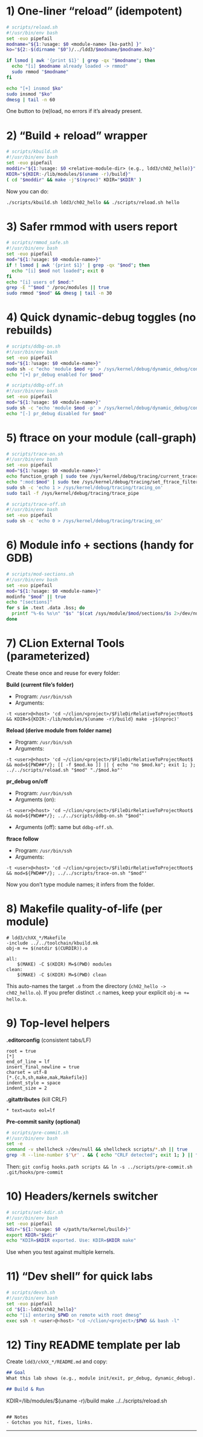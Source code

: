 
# 1) One-liner “reload” (idempotent)

```bash
# scripts/reload.sh
#!/usr/bin/env bash
set -euo pipefail
modname="${1:?usage: $0 <module-name> [ko-path] }"
ko="${2:-$(dirname "$0")/../ldd3/$modname/$modname.ko}"

if lsmod | awk '{print $1}' | grep -qx "$modname"; then
  echo "[i] $modname already loaded -> rmmod"
  sudo rmmod "$modname"
fi

echo "[+] insmod $ko"
sudo insmod "$ko"
dmesg | tail -n 60
```

One button to (re)load, no errors if it’s already present.

# 2) “Build + reload” wrapper

```bash
# scripts/kbuild.sh
#!/usr/bin/env bash
set -euo pipefail
moddir="${1:?usage: $0 <relative-module-dir> (e.g., ldd3/ch02_hello)}"
KDIR="${KDIR:-/lib/modules/$(uname -r)/build}"
( cd "$moddir" && make -j"$(nproc)" KDIR="$KDIR" )
```

Now you can do:

```bash
./scripts/kbuild.sh ldd3/ch02_hello && ./scripts/reload.sh hello
```

# 3) Safer rmmod with users report

```bash
# scripts/rmmod_safe.sh
#!/usr/bin/env bash
set -euo pipefail
mod="${1:?usage: $0 <module-name>}"
if ! lsmod | awk '{print $1}' | grep -qx "$mod"; then
  echo "[i] $mod not loaded"; exit 0
fi
echo "[i] users of $mod:"
grep -E "^$mod " /proc/modules || true
sudo rmmod "$mod" && dmesg | tail -n 30
```

# 4) Quick dynamic-debug toggles (no rebuilds)

```bash
# scripts/ddbg-on.sh
#!/usr/bin/env bash
set -euo pipefail
mod="${1:?usage: $0 <module-name>}"
sudo sh -c "echo 'module $mod +p' > /sys/kernel/debug/dynamic_debug/control"
echo "[+] pr_debug enabled for $mod"

# scripts/ddbg-off.sh
#!/usr/bin/env bash
set -euo pipefail
mod="${1:?usage: $0 <module-name>}"
sudo sh -c "echo 'module $mod -p' > /sys/kernel/debug/dynamic_debug/control"
echo "[-] pr_debug disabled for $mod"
```

# 5) ftrace on your module (call-graph)

```bash
# scripts/trace-on.sh
#!/usr/bin/env bash
set -euo pipefail
mod="${1:?usage: $0 <module-name>}"
echo function_graph | sudo tee /sys/kernel/debug/tracing/current_tracer >/dev/null
echo ":mod:$mod" | sudo tee /sys/kernel/debug/tracing/set_ftrace_filter >/dev/null
sudo sh -c 'echo 1 > /sys/kernel/debug/tracing/tracing_on'
sudo tail -f /sys/kernel/debug/tracing/trace_pipe

# scripts/trace-off.sh
#!/usr/bin/env bash
set -euo pipefail
sudo sh -c 'echo 0 > /sys/kernel/debug/tracing/tracing_on'
```

# 6) Module info + sections (handy for GDB)

```bash
# scripts/mod-sections.sh
#!/usr/bin/env bash
set -euo pipefail
mod="${1:?usage: $0 <module-name>}"
modinfo "$mod" || true
echo "[sections]"
for s in .text .data .bss; do
  printf "%-6s %s\n" "$s" "$(cat /sys/module/$mod/sections/$s 2>/dev/null || echo '-')"
done
```

# 7) CLion External Tools (parameterized)

Create these once and reuse for every folder:

**Build (current file’s folder)**

* Program: `/usr/bin/ssh`
* Arguments:

```
-t <user>@<host> 'cd ~/clion/<project>/$FileDirRelativeToProjectRoot$ && KDIR=${KDIR:-/lib/modules/$(uname -r)/build} make -j$(nproc)'
```

**Reload (derive module from folder name)**

* Program: `/usr/bin/ssh`
* Arguments:

```
-t <user>@<host> 'cd ~/clion/<project>/$FileDirRelativeToProjectRoot$ && mod=${PWD##*/}; [[ -f $mod.ko ]] || { echo "no $mod.ko"; exit 1; }; ../../scripts/reload.sh "$mod" "./$mod.ko"'
```

**pr\_debug on/off**

* Program: `/usr/bin/ssh`
* Arguments (on):

```
-t <user>@<host> 'cd ~/clion/<project>/$FileDirRelativeToProjectRoot$ && mod=${PWD##*/}; ../../scripts/ddbg-on.sh "$mod"'
```

* Arguments (off): same but `ddbg-off.sh`.

**ftrace follow**

* Program: `/usr/bin/ssh`
* Arguments:

```
-t <user>@<host> 'cd ~/clion/<project>/$FileDirRelativeToProjectRoot$ && mod=${PWD##*/}; ../../scripts/trace-on.sh "$mod"'
```

Now you don’t type module names; it infers from the folder.

# 8) Makefile quality-of-life (per module)

```make
# ldd3/chXX_*/Makefile
-include ../../toolchain/kbuild.mk
obj-m += $(notdir $(CURDIR)).o

all:
	$(MAKE) -C $(KDIR) M=$(PWD) modules
clean:
	$(MAKE) -C $(KDIR) M=$(PWD) clean
```

This auto-names the target `.o` from the directory (`ch02_hello -> ch02_hello.o`). If you prefer distinct `.c` names, keep your explicit `obj-m += hello.o`.

# 9) Top-level helpers

**.editorconfig** (consistent tabs/LF)

```
root = true
[*]
end_of_line = lf
insert_final_newline = true
charset = utf-8
[*.{c,h,sh,make,mak,Makefile}]
indent_style = space
indent_size = 2
```

**.gitattributes** (kill CRLF)

```
* text=auto eol=lf
```

**Pre-commit sanity (optional)**

```bash
# scripts/pre-commit.sh
#!/usr/bin/env bash
set -e
command -v shellcheck >/dev/null && shellcheck scripts/*.sh || true
grep -R --line-number $'\r' . && { echo "CRLF detected"; exit 1; } || true
```

Then: `git config hooks.path scripts && ln -s ../scripts/pre-commit.sh .git/hooks/pre-commit`

# 10) Headers/kernels switcher

```bash
# scripts/set-kdir.sh
#!/usr/bin/env bash
set -euo pipefail
kdir="${1:?usage: $0 </path/to/kernel/build>}"
export KDIR="$kdir"
echo "KDIR=$KDIR exported. Use: KDIR=$KDIR make"
```

Use when you test against multiple kernels.

# 11) “Dev shell” for quick labs

```bash
# scripts/devsh.sh
#!/usr/bin/env bash
set -euo pipefail
cd "${1:-ldd3/ch02_hello}"
echo "[i] entering $PWD on remote with root dmesg"
exec ssh -t <user>@<host> "cd ~/clion/<project>/$PWD && bash -l"
```

# 12) Tiny README template per lab

Create `ldd3/chXX_*/README.md` and copy:

```markdown
## Goal
What this lab shows (e.g., module init/exit, pr_debug, dynamic_debug).

## Build & Run
```

KDIR=/lib/modules/\$(uname -r)/build make
../../scripts/reload.sh <mod>

```

## Notes
- Gotchas you hit, fixes, links.
```

---

